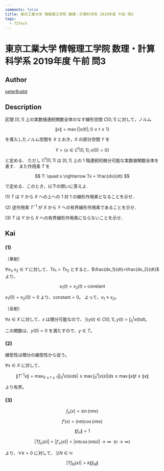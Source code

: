```yaml
---
comments: false
title: 東京工業大学 情報理工学院 数理・計算科学系 2019年度 午前 問3
tags:
  - TITech
---
```

# 東京工業大学 情報理工学院 数理・計算科学系 2019年度 午前 問3

## **Author**
[peter8rabit](https://github.com/peter8rabit)

## **Description**
区間 $[0, 1]$ 上の実数値連続関数全体のなす線形空間 $C[0, 1]$ に対して，ノルム

$$
\|x\| = \max \{|x(t)|; 0 \leq t \leq 1\}
$$

を導入したノルム空間を $X$ とおき，$X$ の部分空間 $Y$ を

$$
Y = \{x \in C^1[0,1]; x(0)=0\}
$$

と定める．
ただし $C^1[0,1]$ は $[0, 1]$ 上の $1$ 階連続的微分可能な実数値関数全体を表す．
また作用素 $T$ を

$$
T: \quad x \rightarrow Tx = \frac{dx}{dt}
$$

で定める．このとき，以下の問いに答えよ.

(1) $T$ は $Y$ から $X$ への上への $1$ 対 $1$ の線形作用素となることを示せ．

(2) 逆作用素 $T^{−1}$ が $X$ から $Y$ への有界線形作用素であることを示せ．

(3) $T$ は $Y$ から $X$ への有界線形作用素にならないことを示せ．

## **Kai**
### (1)
（単射）

$\forall x_1, x_2 \in Y$ に対して、$Tx_1 = Tx_2$ とすると、$\frac{dx_1}{dt}=\frac{dx_2}{dt}$ より、

$$
x_1(t) = x_2(t) + \text{constant}
$$

$x_1(0) = x_2(0) = 0$ より、$\text{constant} = 0$。
よって、$x_1 \equiv x_2$。

（全射）

$\forall x \in X$ に対して、$x$ は積分可能なので、$\exists y(t) \in C[0,1], y(t) = \int_0^t x(t) dt$。

この関数は、$y(0)=0$ を満たすので、$y \in T$。

### (2)
線型性は積分の線型性から従う。

$\forall x \in X$ に対して、

$$
\|T^{-1}x\| = \max_{0 \leq t \leq 1} \left \lvert \int_0^t x(s) ds \right \rvert \leq \max \int_0^t |x(s)|ds \leq \max \|x\|t \leq \|x\|
$$

より有界。

### (3)

$$
f_n(x) = \sin (n\pi x)
$$

$$
f'(x) = (n\pi) \cos (n\pi x)
$$

$$
\| f_n \| = 1
$$

$$
|Tf_n(x)| = |f'_n(x)| = |n\pi \cos (n\pi x)| \rightarrow \infty \ \ (n \rightarrow \infty)
$$

より、$\forall k > 0$ に対して、$\exists N \in \mathbb{N}$

$$
|Tf_N(x)| > k \| f_N \|
$$